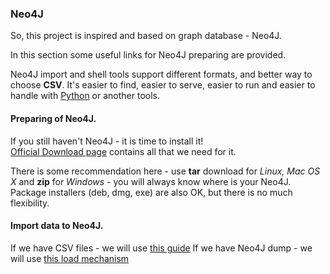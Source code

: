 ### Neo4J

So, this project is inspired and based on graph database - Neo4J.

In this section some useful links for Neo4J preparing are provided.

Neo4J import and shell tools support different formats, and better way to choose **CSV**. 
It's easier to find, easier to serve, easier to run and easier to handle with [Python](https://docs.python.org/2/library/csv.html)
 or another tools.
   
#### Preparing of Neo4J.

If you still haven't Neo4J - it is time to install it!  
[Official Download page](https://neo4j.com/download/community-edition/) contains all that we need for it.

There is some recommendation here - use **tar** download for *Linux, Mac OS X* and **zip** for *Windows* - 
you will always know where is your Neo4J.
Package installers (deb, dmg, exe) are also OK, but there is no much flexibility.

#### Import data to Neo4J.

If we have CSV files - we will use [this guide](https://neo4j.com/developer/guide-import-csv/)
If we have Neo4J dump - we will use [this load mechanism](https://neo4j.com/docs/operations-manual/current/tools/dump-load/)

